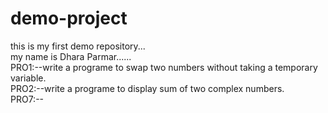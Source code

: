 # demo-project
this is my first demo repository...
<br>
my name is Dhara Parmar......<br>
PRO1:--write a programe to swap two numbers without taking a temporary variable.<br>
PRO2:--write a programe to display sum of two complex numbers.<br>
PRO7:--<br>
